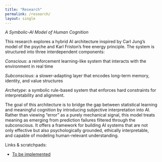 ```yaml
---
title: "Research"
permalink: /research/
layout: single
---
```


*A Symbolic-AI Model of Human Cognition*

This research explores a hybrid AI architecture inspired by Carl Jung’s model of the psyche and Karl Friston’s free energy principle. The system is structured into three interdependent components:

*Conscious*: a reinforcement learning-like system that interacts with the environment in real time

*Subconscious*: a slower-adapting layer that encodes long-term memory, identity, and value structures

*Archetype*: a symbolic rule-based system that enforces hard constraints for interpretability and alignment.

The goal of this architecture is to bridge the gap between statistical learning and meaningful cognition by introducing subjective interpretation into AI. Rather than viewing “error” as a purely mechanical signal, this model treats meaning as emerging from prediction failures filtered through the subconscious. It offers a framework for building AI systems that are not only effective but also psychologically grounded, ethically interpretable, and capable of modeling human-relevant understanding.

Links & scratchpads:  
- [To be implemented](...) 

